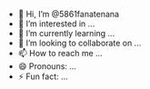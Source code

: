 - 👋 Hi, I’m @5861fanatenana
- 👀 I’m interested in ...
- 🌱 I’m currently learning ...
- 💞️ I’m looking to collaborate on ...
- 📫 How to reach me ...
- 😄 Pronouns: ...
- ⚡ Fun fact: ...

<!---
5861fanatenana/5861fanatenana is a ✨ special ✨ repository because its `README.md` (this file) appears on your GitHub profile.
You can click the Preview link to take a look at your changes.
--->
